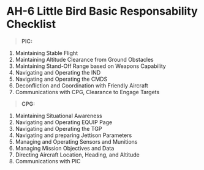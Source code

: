 # AH-6 Little Bird Basic Responsability Checklist

> **PIC:**

1. Maintaining Stable Flight
2. Maintaining Altitude Clearance from Ground Obstacles
3. Maintaining Stand-Off Range based on Weapons Capability
4. Navigating and Operating the IND
5. Navigating and Operating the CMDS
6. Deconfliction and Coordination with Friendly Aircraft
7. Communications with CPG, Clearance to Engage Targets

> **CPG:**

1. Maintaining Situational Awareness
2. Navigating and Operating EQUIP Page
3. Navigating and Operating the TGP
4. Navigating and preparing Jettison Parameters
5. Managing and Operating Sensors and Munitions
6. Managing Mission Objectives and Data
7. Directing Aircraft Location, Heading, and Altitude
8. Communications with PIC
